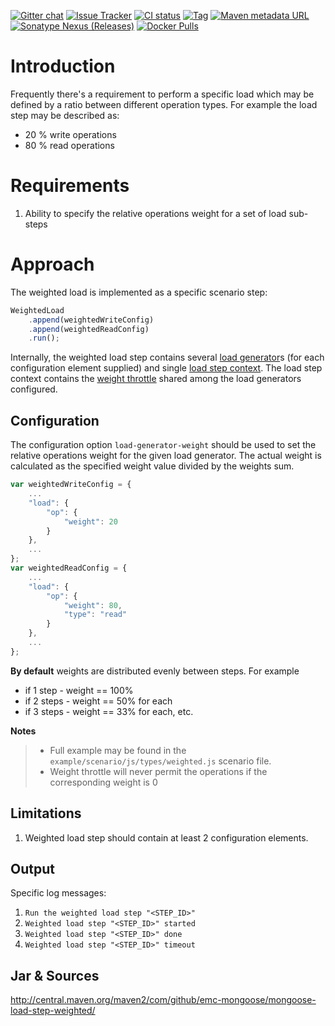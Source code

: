 [![Gitter chat](https://badges.gitter.im/emc-mongoose.png)](https://gitter.im/emc-mongoose)
[![Issue Tracker](https://img.shields.io/badge/Issue-Tracker-red.svg)](https://mongoose-issues.atlassian.net/projects/GOOSE)
[![CI status](https://gitlab.com/emc-mongoose/mongoose-load-step-weighted/badges/master/pipeline.svg)](https://gitlab.com/emc-mongoose/mongoose-load-step-weighted/commits/master)
[![Tag](https://img.shields.io/github/tag/emc-mongoose/mongoose-load-step-weighted.svg)](https://github.com/emc-mongoose/mongoose-load-step-weighted/tags)
[![Maven metadata URL](https://img.shields.io/maven-metadata/v/http/central.maven.org/maven2/com/github/emc-mongoose/mongoose-load-step-weighted/maven-metadata.xml.svg)](http://central.maven.org/maven2/com/github/emc-mongoose/mongoose-load-step-weighted)
[![Sonatype Nexus (Releases)](https://img.shields.io/nexus/r/http/oss.sonatype.org/com.github.emc-mongoose/mongoose-load-step-weighted.svg)](http://oss.sonatype.org/com.github.emc-mongoose/mongoose-load-step-weighted)
[![Docker Pulls](https://img.shields.io/docker/pulls/emcmongoose/mongoose-load-step-weighted.svg)](https://hub.docker.com/r/emcmongoose/mongoose-load-step-weighted/)

# Introduction

Frequently there's a requirement to perform a specific load which may be
defined by a ratio between different operation types. For example the
load step may be described as:
* 20 % write operations
* 80 % read operations

# Requirements

1. Ability to specify the relative operations weight for a set of load
sub-steps

# Approach

The weighted load is implemented as a specific scenario step:

```javascript
WeightedLoad
    .append(weightedWriteConfig)
    .append(weightedReadConfig)
    .run();
```

Internally, the weighted load step contains several
[load generator](../../../doc/design/architecture/README.md#22-load-generator)s
(for each configuration element supplied) and single
[load step context](../../../doc/design/architecture/README.md#23-load-step-context).
The load step context contains the
[weight throttle](https://github.com/akurilov/java-commons/blob/master/src/main/java/com/github/akurilov/commons/concurrent/throttle/SequentialWeightsThrottle.java)
shared among the load generators configured.

## Configuration

The configuration option `load-generator-weight` should be used to set
the relative operations weight for the given load generator. The actual
weight is calculated as the specified weight value divided by the
weights sum.

```javascript
var weightedWriteConfig = {
    ...
    "load": {
        "op": {
            "weight": 20
        }
    },
    ...
};
var weightedReadConfig = {
    ...
    "load": {
        "op": {
            "weight": 80,
            "type": "read"
        }
    },
    ...
};
```

**By default** weights are distributed evenly between steps. For example
* if 1 step  - weight == 100%
* if 2 steps - weight == 50% for each
* if 3 steps - weight == 33% for each, etc.

**Notes**
> * Full example may be found in the `example/scenario/js/types/weighted.js` scenario file.
> * Weight throttle will never permit the operations if the corresponding weight is 0

## Limitations

1. Weighted load step should contain at least 2 configuration elements.

## Output

Specific log messages:

1. `Run the weighted load step "<STEP_ID>"`
2. `Weighted load step "<STEP_ID>" started`
3. `Weighted load step "<STEP_ID>" done`
4. `Weighted load step "<STEP_ID>" timeout`

## Jar & Sources
http://central.maven.org/maven2/com/github/emc-mongoose/mongoose-load-step-weighted/

